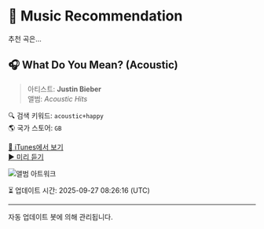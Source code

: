 
# 🎵 Music Recommendation

추천 곡은...

## 🎧 What Do You Mean? (Acoustic)  
> 아티스트: **Justin Bieber**  
> 앨범: _Acoustic Hits_  

🔍 검색 키워드: `acoustic+happy`  
🌎 국가 스토어: `GB`

[🔗 iTunes에서 보기](https://music.apple.com/gb/album/what-do-you-mean-acoustic/1442870392?i=1442870815&uo=4)  
[▶️ 미리 듣기](https://audio-ssl.itunes.apple.com/itunes-assets/AudioPreview112/v4/f8/0b/13/f80b139c-2bcb-e9e6-2cbf-8a82e2bdb38e/mzaf_1696452866175177562.plus.aac.p.m4a)

![앨범 아트워크](https://is1-ssl.mzstatic.com/image/thumb/Music124/v4/2c/c9/c9/2cc9c950-74f4-db5f-8a13-0b88671a39f7/17UMGIM09835.rgb.jpg/100x100bb.jpg)

⏳ 업데이트 시간: 2025-09-27 08:26:16 (UTC)

---
자동 업데이트 봇에 의해 관리됩니다.
